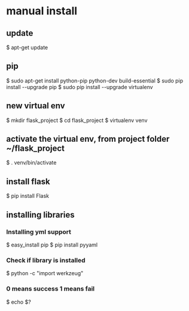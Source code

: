 # manual install

## update
$ apt-get update

## pip
$ sudo apt-get install python-pip python-dev build-essential
$ sudo pip install --upgrade pip
$ sudo pip install --upgrade virtualenv

## new virtual env
$ mkdir flask_project
$ cd flask_project
$ virtualenv venv

## activate the virtual env, from project folder ~/flask_project
$ . venv/bin/activate

## install flask
$ pip install Flask

## installing libraries
### Installing yml support
$ easy_install pip
$ pip install pyyaml
### Check if library is installed
$ python -c "import werkzeug"
### 0 means success 1 means fail
$ echo $?